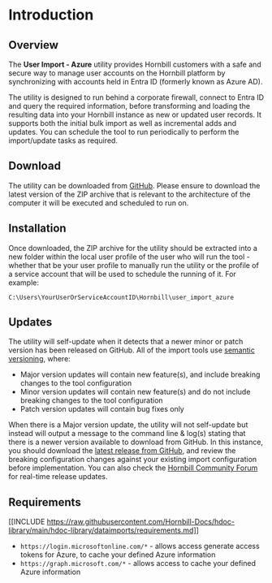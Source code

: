 # Introduction

## Overview

The **User Import - Azure** utility provides Hornbill customers with a safe and secure way to manage user accounts on the Hornbill platform by synchronizing with accounts held in Entra ID (formerly known as Azure AD).

The utility is designed to run behind a corporate firewall, connect to Entra ID and query the required information, before transforming and loading the resulting data into your Hornbill instance as new or updated user records. It supports both the initial bulk import as well as incremental adds and updates. You can schedule the tool to run periodically to perform the import/update tasks as required.

## Download

The utility can be downloaded from [GitHub](https://github.com/hornbill/user-import-azure/releases/latest). Please ensure to download the latest version of the ZIP archive that is relevant to the architecture of the computer it will be executed and scheduled to run on.

## Installation

Once downloaded, the ZIP archive for the utility should be extracted into a new folder within the local user profile of the user who will run the tool - whether that be your user profile to manually run the utility or the profile of a service account that will be used to schedule the running of it. For example:

`C:\Users\YourUserOrServiceAccountID\Hornbill\user_import_azure`

## Updates

The utility will self-update when it detects that a newer minor or patch version has been released on GitHub. All of the import tools use [semantic versioning](https://semver.org/), where:

* Major version updates will contain new feature(s), and include breaking changes to the tool configuration 
* Minor version updates will contain new feature(s) and do not include breaking changes to the tool configuration
* Patch version updates will contain bug fixes only 

When there is a Major version update, the utility will not self-update but instead will output a message to the command line & log(s) stating that there is a newer version available to download from GitHub. In this instance, you should download the [latest release from GitHub](https://github.com/hornbill/user-import-azure/releases/latest), and review the breaking configuration changes against your existing import configuration before implementation. You can also check the [Hornbill Community Forum](https://community.hornbill.com/forum/135-announcements/) for real-time release updates.

## Requirements 

[[INCLUDE https://raw.githubusercontent.com/Hornbill-Docs/hdoc-library/main/hdoc-library/dataimports/requirements.md]]
* `https://login.microsoftonline.com/*` - allows access generate access tokens for Azure, to cache your defined Azure information
* `https://graph.microsoft.com/*` - allows access to cache your defined Azure information